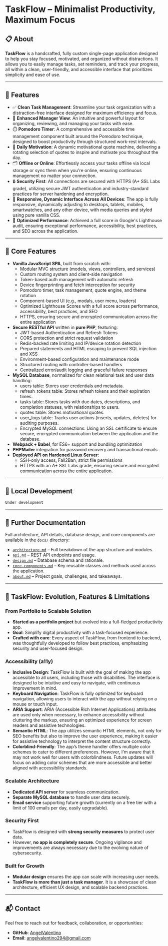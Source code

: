 # TaskFlow – Minimalist Productivity, Maximum Focus

## 📋 About

**TaskFlow** is a handcrafted, fully custom single-page application designed to help you stay focused, motivated, and organized without distractions. It allows you to easily manage tasks, set reminders, and track your progress, all within a clean, user-friendly, and accessible interface that prioritizes simplicity and ease of use.

---

## 🚀 Features

- ✅ **Clean Task Management**: Streamline your task organization with a distraction-free interface designed for maximum efficiency and focus.
- 🧠 **Enhanced Manager View**: An intuitive and powerful layout for organizing, reviewing, and managing your tasks with ease.
- ⏱️ **Pomodoro Timer**: A comprehensive and accessible time management component built around the Pomodoro technique, designed to boost productivity through structured work-rest intervals.
- 💬 **Daily Motivation**: A dynamic motivational quote machine, delivering a rotating selection of quotes to inspire and motivate you throughout the day.
- 🗂️ **Offline or Online**: Effortlessly access your tasks offline via local storage or sync them when you're online, ensuring continuous management no matter your connection.
- 🔒 **Security First**: All connections are secured with HTTPS (A+ SSL Labs grade), utilizing secure JWT authentication and industry-standard practices for server hardening and encryption.
- 📱 **Responsive, Dynamic Interface Across All Devices**: The app is fully responsive, dynamically adjusting to desktops, tablets, mobiles, smartwatches, and any other device, with media queries and styled using pure vanilla CSS.
- 🚀 **Optimized Performance**: Achieved a full score in Google's Lighthouse audit, ensuring exceptional performance, accessibility, best practices, and SEO across the application.

---

## 🧱 Core Features

- **Vanilla JavaScript SPA**, built from scratch with:
  - Modular MVC structure (models, views, controllers, and services)
  - Custom routing system and client-side navigation
  - Token-based auth management with automatic refresh
  - Device fingerprinting and fetch interception for security
  - Pomodoro timer, task management, quote engine, and theme rotation
  - Component-based UI (e.g., modals, user menu, loaders)
  - Optimized Lighthouse Scores with a full score across performance, accessibility, best practices, and SEO
  - HTTPS, ensuring secure and encrypted communication across the entire application
- **Secure RESTful API** written in **pure PHP**, featuring:
  - JWT-based Authentication and Refresh Tokens
  - CORS protection and strict request validation
  - Redis-backed rate limiting and IP/device rotation detection
  - Prepared statements and HTML escaping to prevent SQL injection and XSS
  - Environment-based configuration and maintenance mode
  - Structured routing with controller-based handlers
  - Centralized error/audit logging and graceful failure responses
- **MySQL Database**, normalized for clean relational task and user data handling:
  - users table: Stores user credentials and metadata.
  - refresh_tokens table: Stores refresh tokens and their expiration times.
  - tasks table: Stores tasks with due dates, descriptions, and completion statuses, with relationships to users.
  - quotes table: Stores motivational quotes.
  - user_logs table: Tracks user actions (inserts, updates, deletes) for auditing purposes.
  - Encrypted MySQL connections: Using an SSL certificate to ensure secure, encrypted communication between the application and the database.
- **Webpack + Babel**, for ES6+ support and bundling optimization
- **PHPMailer** integration for password recovery and transactional emails
- **Deployed API on Hardened Linux Server**:
  - SSH-only access, Fail2Ban, strict file permissions
  - HTTPS with an A+ SSL Labs grade, ensuring secure and encrypted communication across the entire application.

---

## 🧪 Local Development

```
Under development
```

---

## 📁 Further Documentation

Full architecture, API details, database design, and core components are available in the `docs/` directory:

- [`architecture.md`](./docs/architecture.md) – Full breakdown of the app structure and modules.
- [`api.md`](./docs/api.md) – REST API endpoints and usage.
- [`design.md`](./docs/design.md) – Database schema and rationale.
- [`core-components.md`](./docs/core-components.md) – Key reusable classes and methods used across the application.
- [`about.md`](./docs/about.md) – Project goals, challenges, and takeaways.

---

## 🌱 TaskFlow: Evolution, Features & Limitations

### **From Portfolio to Scalable Solution**

- **Started as a portfolio project** but evolved into a full-fledged productivity app.
- **Goal**: Simplify digital productivity with a task-focused experience.
- **Crafted with care**: Every aspect of TaskFlow, from frontend to backend, was thoughtfully developed to follow best practices, emphasizing security and user-focused design.

### **Accessibility (a11y)**

- **Inclusive Design**: TaskFlow is built with the goal of making the app accessible to all users, including those with disabilities. The interface is designed to be intuitive and easy to navigate, with continuous improvement in mind.
- **Keyboard Navigation**: TaskFlow is fully optimized for keyboard navigation, allowing users to interact with the app without relying on a mouse or touch input.
- **ARIA Support**: ARIA (Accessible Rich Internet Applications) attributes are used only when necessary, to enhance accessibility without cluttering the markup, ensuring an optimized experience for screen readers and assistive technologies.
- **Semantic HTML**: The app utilizes semantic HTML elements, not only for SEO benefits but also to improve the user experience, making it easier for assistive technology to interpret the content structure correctly.
- **Colorblind-Friendly**: The app’s theme handler offers multiple color schemes to cater to different preferences. However, I'm aware that it may not work well for users with colorblindness. Future updates will focus on adding color schemes that are more accessible and better aligned with accessibility standards.


### **Scalable Architecture**

- **Dedicated API server** for seamless communication.
- **Separate MySQL database** to handle user data securely.
- **Email service** supporting future growth (currently on a free tier with a limit of 100 emails per day, easily upgradable).

### **Security First**

- TaskFlow is designed with **strong security measures** to protect user data.
- However, **no app is completely secure**. Ongoing vigilance and improvements are always necessary due to the evolving nature of cybersecurity.

### **Built for Growth**

- **Modular design** ensures the app can scale with increasing user needs.
- **TaskFlow is more than just a task manager**. It is a showcase of clean architecture, efficient UX design, and scalable backend practices.

---

## 📬 Contact

Feel free to reach out for feedback, collaboration, or opportunities:

- **GitHub**: [AngelValentino](https://github.com/AngelValentino)  
- **Email**: angelvalentino294@gmail.com